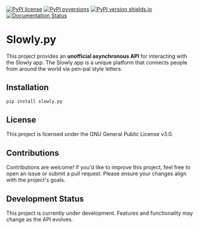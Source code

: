 [![PyPI license](https://img.shields.io/pypi/l/slowly.py.svg)](https://pypi.python.org/pypi/slowly.py/)
[![PyPI pyversions](https://img.shields.io/pypi/pyversions/slowly.py.svg)](https://pypi.python.org/pypi/slowly.py/)
[![PyPI version shields.io](https://img.shields.io/pypi/v/slowly.py.svg)](https://pypi.python.org/pypi/slowly.py/)
[![Documentation Status](https://img.shields.io/badge/docs-online-brightgreen)](https://tiagovla.github.io/slowly.py/)

# Slowly.py

This project provides an **unofficial asynchronous API** for interacting with
the Slowly app. The Slowly app is a unique platform that connects people from
around the world via pen-pal style letters.

## Installation

```bash
pip install slowly.py
```

## License

This project is licensed under the GNU General Public License v3.0.

## Contributions

Contributions are welcome! If you'd like to improve this project, feel free to
open an issue or submit a pull request. Please ensure your changes align with
the project's goals.

## Development Status

This project is currently under development. Features and functionality may
change as the API evolves.
